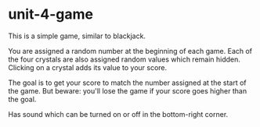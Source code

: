 # unit-4-game

This is a simple game, similar to blackjack.

You are assigned a random number at the beginning of each game. Each of the four crystals are also assigned random values which remain hidden. Clicking on a crystal adds its value to your score.

The goal is to get your score to match the number assigned at the start of the game. But beware: you'll lose the game if your score goes higher than the goal.

Has sound which can be turned on or off in the bottom-right corner.
